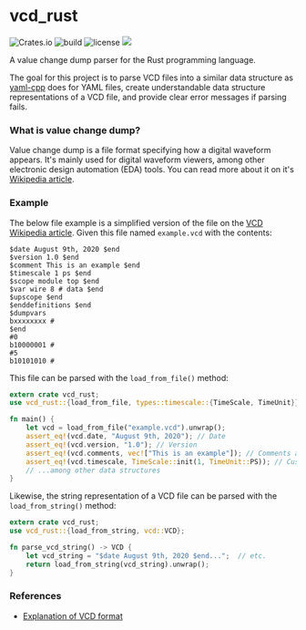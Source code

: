 # vcd_rust
![Crates.io](https://img.shields.io/crates/v/vcd_rust)
![build](https://img.shields.io/github/workflow/status/SeanMcLoughlin/vcd_rust/Rust%20checks)
![license](https://img.shields.io/github/license/SeanMcLoughlin/vcd_rust?logo=MIT)
[![](https://tokei.rs/b1/github/SeanMcloughlin/vcd_rust?category=lines)](https://github.com/SeanMcLoughlin/vcd_rust)

A value change dump parser for the Rust programming language.

The goal for this project is to parse VCD files into a similar data structure as 
[yaml-cpp](https://github.com/jbeder/yaml-cpp) does for YAML files, create
understandable data structure representations of a VCD file, and provide clear error 
messages if parsing fails.

### What is value change dump?
Value change dump is a file format specifying how a digital waveform appears. It's mainly used for 
digital waveform viewers, among other electronic design automation (EDA) tools.
You can read more about it on it's [Wikipedia article](https://en.wikipedia.org/wiki/Value_change_dump).

### Example
The below file example is a simplified version of the file on the 
[VCD Wikipedia article](https://en.wikipedia.org/wiki/Value_change_dump).
Given this file named `example.vcd` with the contents:
```
$date August 9th, 2020 $end
$version 1.0 $end
$comment This is an example $end
$timescale 1 ps $end
$scope module top $end
$var wire 8 # data $end
$upscope $end
$enddefinitions $end
$dumpvars
bxxxxxxxx #
$end
#0
b10000001 #
#5
b10101010 #
```

This file can be parsed with the `load_from_file()` method:

```rust
extern crate vcd_rust;
use vcd_rust::{load_from_file, types::timescale::{TimeScale, TimeUnit}};

fn main() {
    let vcd = load_from_file("example.vcd").unwrap();
    assert_eq!(vcd.date, "August 9th, 2020"); // Date
    assert_eq!(vcd.version, "1.0"); // Version
    assert_eq!(vcd.comments, vec!["This is an example"]); // Comments as a vector
    assert_eq!(vcd.timescale, TimeScale::init(1, TimeUnit::PS)); // Custom type for timescale
    // ...among other data structures
}
```

Likewise, the string representation of a VCD file can be parsed with the `load_from_string()` method:

```rust
extern crate vcd_rust;
use vcd_rust::{load_from_string, vcd::VCD};

fn parse_vcd_string() -> VCD {
    let vcd_string = "$date August 9th, 2020 $end...";  // etc.
    return load_from_string(vcd_string).unwrap();
}
```

### References
* [Explanation of VCD format](https://web.archive.org/web/20120323132708/http://www.beyondttl.com/vcd.php)
